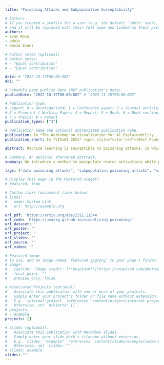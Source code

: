 ```yaml
---
title: "Poisoning Attacks and Subpopulation Susceptibility"

# Authors
# If you created a profile for a user (e.g. the default `admin` user), write the username (folder name) here 
# and it will be replaced with their full name and linked to their profile.
authors:
- Evan Rose
- admin
- David Evans

# Author notes (optional)
# author_notes:
# - "Equal contribution"
# - "Equal contribution"

date: # "2022-10-17T00:00:00Z"
doi: ""

# Schedule page publish date (NOT publication's date).
publishDate: "2022-10-17T00:00:00Z" # "2023-11-20T00:00:00Z"

# Publication type.
# Legend: 0 = Uncategorized; 1 = Conference paper; 2 = Journal article;
# 3 = Preprint / Working Paper; 4 = Report; 5 = Book; 6 = Book section;
# 7 = Thesis; 8 = Patent
publication_types: ["3"]

# Publication name and optional abbreviated publication name.
publication: In *The Workshop on Visualization for AI Explainability , 2022*
publication_short: In *VISxAI 2022* <span style="color:red">(Best Paper Award)</span> 

abstract: Machine learning is susceptible to poisoning attacks, in which an attacker controls a small fraction of the training data and chooses that data with the goal of inducing some behavior unintended by the model developer in the trained model. We consider a realistic setting in which the adversary with the ability to insert a limited number of data points attempts to control the model's behavior on a specific subpopulation. Inspired by previous observations on disparate effectiveness of random label-flipping attacks on different subpopulations, we investigate the properties that can impact the effectiveness of state-of-the-art poisoning attacks against different subpopulations. For a family of 2-dimensional synthetic datasets, we empirically find that dataset separability plays a dominant role in subpopulation vulnerability for less separable datasets. However, well-separated datasets exhibit more dependence on individual subpopulation properties. We further discover that a crucial subpopulation property is captured by the difference in loss on the clean dataset between the clean model and a target model that misclassifies the subpopulation, and a subpopulation is much easier to attack if the loss difference is small. This property also generalizes to high-dimensional benchmark datasets. For the Adult benchmark dataset, we show that we can find semantically-meaningful subpopulation properties that are related to the susceptibilities of a selected group of subpopulations. The results in this paper are accompanied by a fully interactive web-based visualization of subpopulation poisoning attacks found at https://uvasrg.github.io/visualizing-poisoning/.

# Summary. An optional shortened abstract.
summary: We introduce a method to manipulate neuron activations while pre-training models, allowing highly successful inference of sensitive properties of the victim's downstream training data.

tags: ["data poisoning attacks", "subpopulation poisoning attacks", "variation in susceptibility"]

# Display this page in the Featured widget?
# featured: true

# Custom links (uncomment lines below)
# links:
# - name: Custom Link
#   url: http://example.org

url_pdf: 'https://arxiv.org/abs/2311.11544'
url_code: 'https://uvasrg.github.io/visualizing-poisoning/'
url_dataset: ''
url_poster: ''
url_project: ''
url_slides: ''
url_source: ''
url_video: ''

# Featured image
# To use, add an image named `featured.jpg/png` to your page's folder. 
# image:
#   caption: 'Image credit: [**Unsplash**](https://unsplash.com/photos/pLCdAaMFLTE)'
#   focal_point: ""
#   preview_only: false

# Associated Projects (optional).
#   Associate this publication with one or more of your projects.
#   Simply enter your project's folder or file name without extension.
#   E.g. `internal-project` references `content/project/internal-project/index.md`.
#   Otherwise, set `projects: []`.
# projects:
# - example
projects: []

# Slides (optional).
#   Associate this publication with Markdown slides.
#   Simply enter your slide deck's filename without extension.
#   E.g. `slides: "example"` references `content/slides/example/index.md`.
#   Otherwise, set `slides: ""`.
# slides: example
slides: ""
---
```


<!-- {{% callout note %}}
Click the *Cite* button above to demo the feature to enable visitors to import publication metadata into their reference management software.
{{% /callout %}}

{{% callout note %}}
Create your slides in Markdown - click the *Slides* button to check out the example.
{{% /callout %}}

Supplementary notes can be added here, including [code, math, and images](https://wowchemy.com/docs/writing-markdown-latex/). -->
